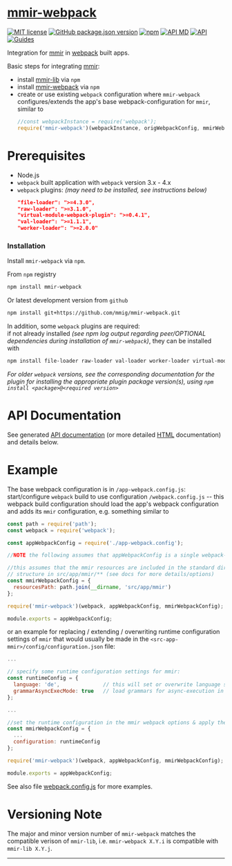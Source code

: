 [mmir-webpack][0]
==============

[![MIT license](https://img.shields.io/badge/License-MIT-green.svg)](https://opensource.org/licenses/MIT)
[![GitHub package.json version](https://img.shields.io/github/package-json/v/mmig/mmir-webpack/master)](https://github.com/mmig/mmir-webpack)
[![npm](https://img.shields.io/npm/v/mmir-webpack)](https://www.npmjs.com/package/mmir-webpack)
[![API MD](https://img.shields.io/badge/docs%40master-API%20quick%20reference-orange.svg?style=flat)](https://github.com/mmig/mmir-webpack/tree/master/docs)
[![API](https://img.shields.io/badge/docs-API%20reference-orange.svg?style=flat)](https://mmig.github.io/mmir/api-ts)
[![Guides](https://img.shields.io/badge/docs-guides-orange.svg?style=flat)](https://github.com/mmig/mmir/wiki)

Integration for [mmir][1] in [webpack][3] built apps.

Basic steps for integrating [mmir][1]:

 * install [mmir-lib][1] via `npm`
 * install [mmir-webpack][0] via `npm`
 * create or use existing `webpack` configuration where `mmir-webpack`
   configures/extends the app's base webpack-configuration for `mmir`, similar to
   ```javascript
   //const webpackInstance = require('webpack');
   require('mmir-webpack')(webpackInstance, origWebpackConfig, mmirWebpackConfig)
   ```

# Prerequisites

 * Node.js
 * `webpack` built application with `webpack` version 3.x - 4.x
  * `webpack` plugins: _(may need to be installed, see instructions below)_
    ```json
    "file-loader": ">=4.3.0",
    "raw-loader": ">=3.1.0",
    "virtual-module-webpack-plugin": ">=0.4.1",
    "val-loader": ">=1.1.1",
    "worker-loader": ">=2.0.0"
    ```

### Installation

Install `mmir-webpack` via `npm`.

From `npm` registry
```bash
npm install mmir-webpack
```

Or latest development version from `github`
```bash
npm install git+https://github.com/mmig/mmir-webpack.git
```

In addition, some `webpack` plugins are required:  
if not already installed _(see npm log output regarding peer/OPTIONAL dependencies
during installation of `mmir-webpack`)_, they can be installed with
```bash
npm install file-loader raw-loader val-loader worker-loader virtual-module-webpack-plugin
```
_For older `webpack` versions, see the corresponding documentation for the
plugin for installing the appropriate plugin package version(s), using
`npm install <package>@<required version>`_

# API Documentation

See generated [API documentation][4] (or more detailed [HTML][5] documentation) and details below.


# Example

The base webpack configuration is in `/app-webpack.config.js`:  
start/configure `webpack` build to use configuration `/webpack.config.js` --
this webpack build configuration should load the app's webpack configuration
and adds its `mmir` configuration, e.g. something similar to

```javascript
const path = require('path');
const webpack = require('webpack');

const appWebpackConfig = require('./app-webpack.config');

//NOTE the following assumes that appWebpackConfig is a single webpack-configuration object

//this assumes that the mmir resources are included in the standard directory
// structure in src/app/mmir/** (see docs for more details/options)
const mmirWebpackConfig = {
  resourcesPath: path.join(__dirname, 'src/app/mmir')
};

require('mmir-webpack')(webpack, appWebpackConfig, mmirWebpackConfig);

module.exports = appWebpackConfig;

```

or an example for replacing / extending / overwriting runtime configuration settings
of `mmir` that would usually be made in the `<src-app-mmir>/config/configuration.json` file:
```javascript
...

// specify some runtime configuration settings for mmir:
const runtimeConfig = {
  language: 'de',              // this will set or overwrite language setting in configuration.json (see docs for RuntimeConfiguration)
  grammarAsyncExecMode: true   // load grammars for async-execution in web workers (see docs for RuntimeConfiguration)
};

...

//set the runtime configuration in the mmir webpack options & apply them:
const mmirWebpackConfig = {
  ...
  configuration: runtimeConfig
};

require('mmir-webpack')(webpack, appWebpackConfig, mmirWebpackConfig);

module.exports = appWebpackConfig;

```

See also file [webpack.config.js](./webpack.config.js) for more examples.

# Versioning Note

The major and minor version number of `mmir-webpack` matches the compatible
verison of `mmir-lib`, i.e. `mmir-webpack X.Y.i` is compatible with `mmir-lib X.Y.j`.

----

[0]: https://github.com/mmig/mmir-webpack
[1]: https://github.com/mmig/mmir-lib
[2]: https://github.com/mmig/mmir-tooling
[3]: https://webpack.js.org/
[4]: https://github.com/mmig/mmir-webpack/tree/master/docs/modules
[5]: https://mmig.github.io/mmir/api-ts/modules/mmir_webpack.html
